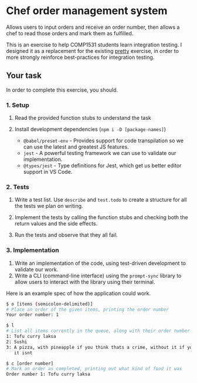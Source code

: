 
# Chef order management system

Allows users to input orders and receive an order number, then allows a chef to
read those orders and mark them as fulfilled.

This is an exercise to help COMP1531 students learn integration testing. I
designed it as a replacement for the existing [pretty](../pretty/README.md)
exercise, in order to more strongly reinforce best-practices for integration
testing.

## Your task

In order to complete this exercise, you should.

### 1. Setup

1. Read the provided function stubs to understand the task

2. Install development dependencies (`npm i -D [package-names]`)

    * `@babel/preset-env` - Provides support for code transpilation so we can
      use the latest and greatest JS features.
    * `jest` - A powerful testing framework we can use to validate our
      implementation.
    * `@types/jest` - Type definitions for Jest, which get us better editor
      support in VS Code.

### 2. Tests

1. Write a test list. Use `describe` and `test.todo` to create a structure for
   all the tests we plan on writing.

2. Implement the tests by calling the function stubs and checking both the
   return values and the side effects.

3. Run the tests and observe that they all fail.

### 3. Implementation

1. Write an implementation of the code, using test-driven development to
   validate our work.
2. Write a CLI (command-line interface) using the `prompt-sync` library to
   allow users to interact with the library using their terminal.

Here is an example spec of how the application could work.

```sh
$ o [items (semicolon-delimited)]
# Place an order of the given items, printing the order number
Your order number: 1

$ l
# List all items currently in the queue, along with their order number
1: Tofu curry laksa
2: Sushi
3: A pizza, with pineapple if you think thats a crime, without it if you think
   it isnt

$ c [order number]
# Mark an order as completed, printing out what kind of food it was
Order number 1: Tofu curry laksa
```
